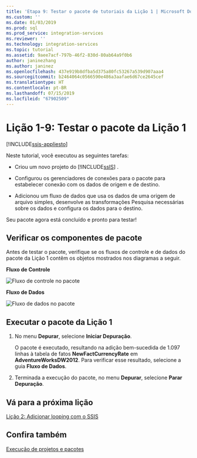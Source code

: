 ```yaml
---
title: 'Etapa 9: Testar o pacote de tutoriais da Lição 1 | Microsoft Docs'
ms.custom: ''
ms.date: 01/03/2019
ms.prod: sql
ms.prod_service: integration-services
ms.reviewer: ''
ms.technology: integration-services
ms.topic: tutorial
ms.assetid: 9aee7acf-797b-46f2-830d-80ab64a9f0b6
author: janinezhang
ms.author: janinez
ms.openlocfilehash: 437e919b8dfba5d375a80fc53267a539d907aaa4
ms.sourcegitcommit: b2464064c0566590e486a3aafae6d67ce2645cef
ms.translationtype: HT
ms.contentlocale: pt-BR
ms.lasthandoff: 07/15/2019
ms.locfileid: "67902509"
---
```

# <a name="lesson-1-9-test-the-lesson-1-package"></a>Lição 1-9: Testar o pacote da Lição 1

[!INCLUDE[ssis-appliesto](../includes/ssis-appliesto-ssvrpluslinux-asdb-asdw-xxx.md)]



Neste tutorial, você executou as seguintes tarefas:  
  
-   Criou um novo projeto do [!INCLUDE[ssIS](../includes/ssis-md.md)] .  
  
-   Configurou os gerenciadores de conexões para o pacote para estabelecer conexão com os dados de origem e de destino.  
  
-   Adicionou um fluxo de dados que usa os dados de uma origem de arquivo simples, desenvolve as transformações Pesquisa necessárias sobre os dados e configura os dados para o destino.  
  
Seu pacote agora está concluído e pronto para testar!
  
## <a name="check-the-package-components"></a>Verificar os componentes de pacote
  
Antes de testar o pacote, verifique se os fluxos de controle e de dados do pacote da Lição 1 contêm os objetos mostrados nos diagramas a seguir.  
  
**Fluxo de Controle** 
  
![Fluxo de controle no pacote](../integration-services/media/task9lesson1control.gif "Fluxo de controle no pacote")  
  
**Fluxo de Dados**  
  
![Fluxo de dados no pacote](../integration-services/media/task9lesson1data.gif "Fluxo de dados no pacote")  
  
## <a name="run-the-lesson-1-package"></a>Executar o pacote da Lição 1  
  
1.  No menu **Depurar**, selecione **Iniciar Depuração**.  
  
    O pacote é executado, resultando na adição bem-sucedida de 1.097 linhas à tabela de fatos **NewFactCurrencyRate** em **AdventureWorksDW2012**. Para verificar esse resultado, selecione a guia **Fluxo de Dados**.
  
2.  Terminada a execução do pacote, no menu **Depurar**, selecione **Parar Depuração**.  
  
## <a name="go-to-next-lesson"></a>Vá para a próxima lição
[Lição 2: Adicionar looping com o SSIS](../integration-services/lesson-2-adding-looping-with-ssis.md)  
  
## <a name="see-also"></a>Confira também  
[Execução de projetos e pacotes](packages/run-integration-services-ssis-packages.md) 
  
  
  
